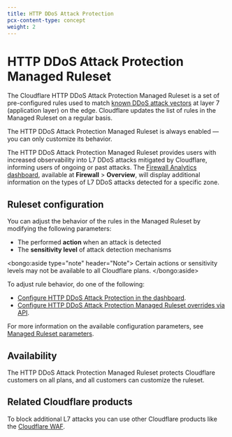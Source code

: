 ```yaml
---
title: HTTP DDoS Attack Protection
pcx-content-type: concept
weight: 2
---
```


# HTTP DDoS Attack Protection Managed Ruleset

The Cloudflare HTTP DDoS Attack Protection Managed Ruleset is a set of pre-configured rules used to match [known DDoS attack vectors](/about/attack-coverage) at layer 7 (application layer) on the edge. Cloudflare updates the list of rules in the Managed Ruleset on a regular basis.

The HTTP DDoS Attack Protection Managed Ruleset is always enabled — you can only customize its behavior.

The HTTP DDoS Attack Protection Managed Ruleset provides users with increased observability into L7 DDoS attacks mitigated by Cloudflare, informing users of ongoing or past attacks. The [Firewall Analytics dashboard](https://developers.cloudflare.com/waf/analytics), available at **Firewall** > **Overview**, will display additional information on the types of L7 DDoS attacks detected for a specific zone.

## Ruleset configuration

You can adjust the behavior of the rules in the Managed Ruleset by modifying the following parameters:

- The performed **action** when an attack is detected
- The **sensitivity level** of attack detection mechanisms

<bongo:aside type="note" header="Note">
Certain actions or sensitivity levels may not be available to all Cloudflare plans.
</bongo:aside>

To adjust rule behavior, do one of the following:

- [Configure HTTP DDoS Attack Protection in the dashboard](/managed-rulesets/http/configure-dashboard).
- [Configure HTTP DDoS Attack Protection Managed Ruleset overrides via API](/managed-rulesets/http/configure-api).

For more information on the available configuration parameters, see [Managed Ruleset parameters](/managed-rulesets/http/override-parameters).

## Availability

The HTTP DDoS Attack Protection Managed Ruleset protects Cloudflare customers on all plans, and all customers can customize the ruleset.

## Related Cloudflare products

To block additional L7 attacks you can use other Cloudflare products like the [Cloudflare WAF](https://developers.cloudflare.com/waf/).
